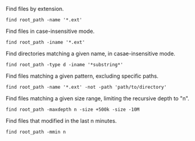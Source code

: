 Find files by extension.

```
find root_path -name '*.ext'
```

Find files in case-insensitive mode.

```
find root_path -iname '*.ext'
```

Find directories matching a given name, in casae-insensitive mode.

```
find root_path -type d -iname '*substring*'
```

Find files matching a given pattern, excluding specific paths.

```
find root_path -name '*.ext' -not -path 'path/to/directory'
```

Find files matching a given size range, limiting the recursive depth to "n".

```
find root_path -maxdepth n -size +500k -size -10M
```

Find files that modified in the last n minutes.

```
find root_path -mmin n
```
